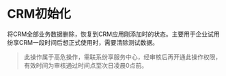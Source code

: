 
# CRM初始化

将CRM全部业务数据删除，恢复到CRM应用刚添加时的状态。主要用于企业试用纷享CRM一段时间后想正式使用时，需要清除测试数据。

> 此操作属于高危操作，需联系纷享服务中心，经审核后再开通此操作权限，有效时间为审核通过时间点至次日凌晨0点前。
